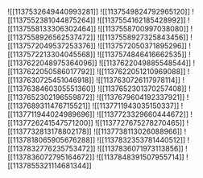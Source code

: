 ![[1137532649440993281]]
![[1137549824792965120]]
![[1137552381044875264]]
![[1137554162185428992]]
![[1137558133306302464]]
![[1137558700997038080]]
![[1137558926562537472]]
![[1137558927325843456]]
![[1137572049537253376]]
![[1137572050371895296]]
![[1137572213304045568]]
![[1137574846416662535]]
![[1137622048975364096]]
![[1137622049885548544]]
![[1137622050586017792]]
![[1137622051210969088]]
![[1137630725451046918]]
![[1137630726117978114]]
![[1137638460305551360]]
![[1137652301370257408]]
![[1137652302196559872]]
![[1137679604192337921]]
![[1137689311476715521]]
![[1137711943035150337]]
![[1137711944024989696]]
![[1137723329660444672]]
![[1137726241547571200]]
![[1137727675278270465]]
![[1137732813178802178]]
![[1137738113026088966]]
![[1137818065905676288]]
![[1137832353781440512]]
![[1137832776235753472]]
![[1137836071973113856]]
![[1137836072795164672]]
![[1137848391507955714]]
![[1137855321114681344]]
